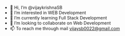 - 👋 Hi, I’m @vijaykrishnaSB
- 👀 I’m interested in WEB Development
- 🌱 I’m currently learning Full Stack Development
- 💞️ I’m looking to collaborate on Web Development
- 📫 To reach me through mail vijaysb0022@gmail.com

<!---
vijaykrishnaSB/vijaykrishnaSB is a ✨ special ✨ repository because its `README.md` (this file) appears on your GitHub profile.
You can click the Preview link to take a look at your changes.
--->
